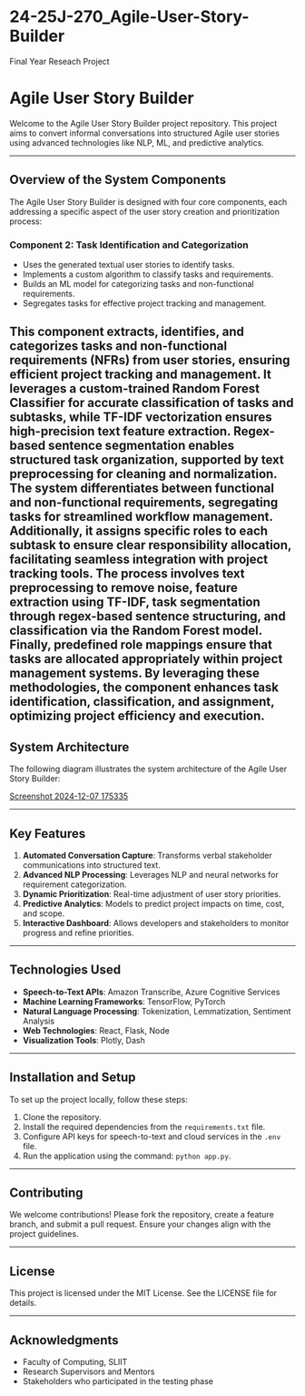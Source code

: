 # 24-25J-270_Agile-User-Story-Builder
Final Year Reseach Project
# Agile User Story Builder

Welcome to the Agile User Story Builder project repository. This project aims to convert informal conversations into structured Agile user stories using advanced technologies like NLP, ML, and predictive analytics.

---

## Overview of the System Components

The Agile User Story Builder is designed with four core components, each addressing a specific aspect of the user story creation and prioritization process:



### **Component 2: Task Identification and Categorization**
- Uses the generated textual user stories to identify tasks.
- Implements a custom algorithm to classify tasks and requirements.
- Builds an ML model for categorizing tasks and non-functional requirements.
- Segregates tasks for effective project tracking and management.

This component extracts, identifies, and categorizes tasks and non-functional requirements (NFRs) from user stories, ensuring efficient project tracking and management. It leverages a custom-trained Random Forest Classifier for accurate classification of tasks and subtasks, while TF-IDF vectorization ensures high-precision text feature extraction. Regex-based sentence segmentation enables structured task organization, supported by text preprocessing for cleaning and normalization. The system differentiates between functional and non-functional requirements, segregating tasks for streamlined workflow management. Additionally, it assigns specific roles to each subtask to ensure clear responsibility allocation, facilitating seamless integration with project tracking tools. The process involves text preprocessing to remove noise, feature extraction using TF-IDF, task segmentation through regex-based sentence structuring, and classification via the Random Forest model. Finally, predefined role mappings ensure that tasks are allocated appropriately within project management systems. By leveraging these methodologies, the component enhances task identification, classification, and assignment, optimizing project efficiency and execution.
---

## System Architecture

The following diagram illustrates the system architecture of the Agile User Story Builder:

[Screenshot 2024-12-07 175335](https://github.com/user-attachments/assets/002c6e3a-6617-43dd-b066-23aab6118451)


---

## Key Features
1. **Automated Conversation Capture**: Transforms verbal stakeholder communications into structured text.
2. **Advanced NLP Processing**: Leverages NLP and neural networks for requirement categorization.
3. **Dynamic Prioritization**: Real-time adjustment of user story priorities.
4. **Predictive Analytics**: Models to predict project impacts on time, cost, and scope.
5. **Interactive Dashboard**: Allows developers and stakeholders to monitor progress and refine priorities.

---

## Technologies Used
- **Speech-to-Text APIs**: Amazon Transcribe, Azure Cognitive Services
- **Machine Learning Frameworks**: TensorFlow, PyTorch
- **Natural Language Processing**: Tokenization, Lemmatization, Sentiment Analysis
- **Web Technologies**: React, Flask, Node
- **Visualization Tools**: Plotly, Dash

---

## Installation and Setup
To set up the project locally, follow these steps:
1. Clone the repository.
2. Install the required dependencies from the `requirements.txt` file.
3. Configure API keys for speech-to-text and cloud services in the `.env` file.
4. Run the application using the command: `python app.py`.

---

## Contributing
We welcome contributions! Please fork the repository, create a feature branch, and submit a pull request. Ensure your changes align with the project guidelines.

---

## License
This project is licensed under the MIT License. See the LICENSE file for details.

---

## Acknowledgments
- Faculty of Computing, SLIIT
- Research Supervisors and Mentors
- Stakeholders who participated in the testing phase
